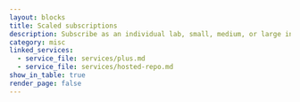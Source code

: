 ```yaml
---
layout: blocks
title: Scaled subscriptions
description: Subscribe as an individual lab, small, medium, or large institution with services scaled to size
category: misc
linked_services:
  - service_file: services/plus.md
  - service_file: services/hosted-repo.md
show_in_table: true
render_page: false
---
```

